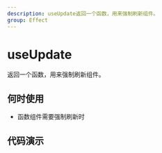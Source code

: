 ```yaml
---
description: useUpdate返回一个函数，用来强制刷新组件。
group: Effect
---
```


# useUpdate

返回一个函数，用来强制刷新组件。

## 何时使用

- 函数组件需要强制刷新时

## 代码演示

<code src="zhooks/useUpdate/demos/base.tsx"></code>
